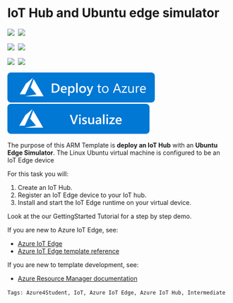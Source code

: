# IoT Hub and Ubuntu edge simulator

<IMG SRC="https://azurequickstartsservice.blob.core.windows.net/badges/201-IoT-IotHub-EdgeEmulator-vm/PublicLastTestDate.svg" />&nbsp;
<IMG SRC="https://azurequickstartsservice.blob.core.windows.net/badges/201-IoT-IotHub-EdgeEmulator-vm/PublicDeployment.svg" />&nbsp;

<IMG SRC="https://azurequickstartsservice.blob.core.windows.net/badges/201-IoT-IotHub-EdgeEmulator-vm/FairfaxLastTestDate.svg" />&nbsp;
<IMG SRC="https://azurequickstartsservice.blob.core.windows.net/badges/201-IoT-IotHub-EdgeEmulator-vm/FairfaxDeployment.svg" />&nbsp;

<IMG SRC="https://azurequickstartsservice.blob.core.windows.net/badges/201-IoT-IotHub-EdgeEmulator-vm/BestPracticeResult.svg" />&nbsp;
<IMG SRC="https://azurequickstartsservice.blob.core.windows.net/badges/201-IoT-IotHub-EdgeEmulator-vm/CredScanResult.svg" />&nbsp;

<a href="https://portal.azure.com/#create/Microsoft.Template/uri/https%3A%2F%2Fraw.githubusercontent.com%2FAzure%2Fazure-quickstart-templates%2Fmaster%2F201-IoT-IotHub-EdgeEmulator-vm%2Fazuredeploy.json" target="_blank">
<img src="https://raw.githubusercontent.com/Azure/azure-quickstart-templates/master/1-CONTRIBUTION-GUIDE/images/deploytoazure.svg?sanitize=true"/>
</a>
<a href="http://armviz.io/#/?load=https%3A%2F%2Fraw.githubusercontent.com%2FAzure%2Fazure-quickstart-templates%2Fmaster%2F201-IoT-IotHub-EdgeEmulator-vm%2Fazuredeploy.json" target="_blank">
<img src="https://raw.githubusercontent.com/Azure/azure-quickstart-templates/master/1-CONTRIBUTION-GUIDE/images/visualizebutton.svg?sanitize=true"/>
</a>

The purpose of this ARM Template is **deploy an IoT Hub** with an **Ubuntu Edge Simulator**.
The Linux Ubuntu virtual machine is configured to be an IoT Edge device

For this task you will:

1. Create an IoT Hub.
2. Register an IoT Edge device to your IoT hub.
3. Install and start the IoT Edge runtime on your virtual device.

Look at the our GettingStarted Tutorial for a step by step demo.

If you are new to Azure IoT Edge, see:

- [Azure IoT Edge](https://docs.microsoft.com/en-us/azure/iot-edge/about-iot-edge)
- [Azure IoT Edge template reference](https://docs.microsoft.com/en-us/azure/templates/microsoft.devices/2019-03-22/iothubs)

If you are new to template development, see:

- [Azure Resource Manager documentation](https://docs.microsoft.com/azure/azure-resource-manager/)

`Tags: Azure4Student, IoT, Azure IoT Edge, Azure IoT Hub, Intermediate`
